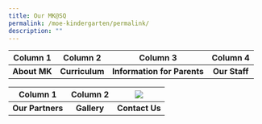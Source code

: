 ```yaml
---
title: Our MK@SQ
permalink: /moe-kindergarten/permalink/
description: ""
---
```

| Column 1 | Column 2 | Column 3 |Column 4 |
| :--------: | :--------: | :--------: | :--------: |
| **About MK**     | **Curriculum**     | **Information for Parents**     | **Our Staff**     |

| Column 1 | Column 2 | ![](/images/Contact%20Us1.ico) |
| :--------: | :--------: | :--------: |
| **Our Partners**     | **Gallery**     | **Contact Us**     |